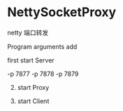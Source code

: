# NettySocketProxy
netty 端口转发

Program arguments add

first start Server

-p 7877
-p 7878
-p 7879

2. start Proxy

3. start Client

